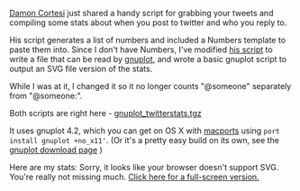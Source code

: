 <!--
.. title: Twitter Stats in SVG using gnuplot
.. date: 2008/01/02 13:15
.. slug: twitter-stats-in-svg-using-gnuplot
.. link:
.. description:
.. tags: scripts, web
-->


[Damon Cortesi](http://twitter.com/dacort) just shared a handy script for grabbing your tweets and compiling some stats about when you post to twitter and who you reply to.

His script generates a list of numbers and included a Numbers template to paste them into. Since I don't have Numbers, I've modified [his script](http://dcortesi.com/2007/12/27/twitter-stats/) to write a file that can be read by [gnuplot](http://gnuplot.info), and wrote a basic gnuplot script to output an SVG file version of the stats.

While I was at it, I changed it so it no longer counts "@someone" separately from "@someone:".

Both scripts are right here - [gnuplot_twitterstats.tgz](http://michael-mccracken.net/twitter/gnuplot_twitterstats.tgz)

It uses gnuplot 4.2, which you can get on OS X with [macports](http://www.macports.org/) using `port install gnuplot +no_x11'`. (Or it's a pretty easy build on its own, see the [gnuplot download page](http://gnuplot.sourceforge.net/download.html) )

Here are my stats:
Sorry, it looks like your browser doesn't support SVG. You're really not missing much.
[Click here for a full-screen version.](http://michael-mccracken.net/twitter/2007stats.svg)
